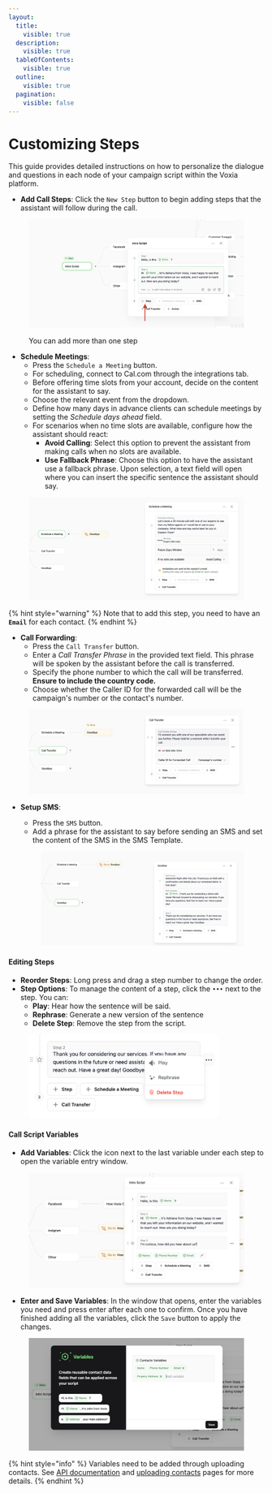 ```yaml
---
layout:
  title:
    visible: true
  description:
    visible: true
  tableOfContents:
    visible: true
  outline:
    visible: true
  pagination:
    visible: false
---
```


# Customizing Steps

This guide provides detailed instructions on how to personalize the dialogue and questions in each node of your campaign script within the Voxia platform.

* **Add Call Steps**: Click the `New Step` button to begin adding steps that the assistant will follow during the call.

<figure><img src="../.gitbook/assets/Screenshot 2025-02-17 at 17.48.57.png" alt=""><figcaption><p>You can add more than one step</p></figcaption></figure>

* **Schedule Meetings**:
  * Press the `Schedule a Meeting` button.
  * For scheduling, connect to Cal.com through the integrations tab.
  * Before offering time slots from your account, decide on the content for the assistant to say.
  * Choose the relevant event from the dropdown.
  * Define how many days in advance clients can schedule meetings by setting the _Schedule days ahead_ field.
  * For scenarios when no time slots are available, configure how the assistant should react:
    * **Avoid Calling**: Select this option to prevent the assistant from making calls when no slots are available.
    * **Use Fallback Phrase**: Choose this option to have the assistant use a fallback phrase. Upon selection, a text field will open where you can insert the specific sentence the assistant should say.

<figure><img src="../.gitbook/assets/Screenshot 2024-08-16 at 19.23.14 (1).png" alt=""><figcaption></figcaption></figure>

{% hint style="warning" %}
Note that to add this step, you need to have an **`Email`** for each contact.
{% endhint %}

* **Call Forwarding**:
  * Press the `Call Transfer` button.
  * Enter a _Call Transfer Phrase_ in the provided text field. This phrase will be spoken by the assistant before the call is transferred.
  * Specify the phone number to which the call will be transferred. **Ensure to include the country code.**
  * Choose whether the Caller ID for the forwarded call will be the campaign's number or the contact's number.



<figure><img src="../.gitbook/assets/image (24).png" alt=""><figcaption></figcaption></figure>

*   **Setup SMS**:&#x20;

    * Press the `SMS` button.
    * Add a phrase for the assistant to say before sending an SMS and set the content of the SMS in the SMS Template.



    <figure><img src="../.gitbook/assets/image (25).png" alt=""><figcaption></figcaption></figure>

#### **Editing Steps**

* **Reorder Steps**: Long press and drag a step number to change the order.
* **Step Options**: To manage the content of a step, click the `•••` next to the step. You can:
  * **Play**: Hear how the sentence will be said.
  * **Rephrase**: Generate a new version of the sentence
  * **Delete Step**: Remove the step from the script.

<figure><img src="../.gitbook/assets/image (26).png" alt="" width="375"><figcaption></figcaption></figure>

#### **Call Script Variables**

* **Add Variables**: Click the icon next to the last variable under each step to open the variable entry window.

<figure><img src="../.gitbook/assets/image (27).png" alt="" width="563"><figcaption></figcaption></figure>

* **Enter and Save Variables**: In the window that opens, enter the variables you need and press enter after each one to confirm. Once you have finished adding all the variables, click the `Save` button to apply the changes.

<figure><img src="../.gitbook/assets/image (30).png" alt="" width="563"><figcaption></figcaption></figure>

{% hint style="info" %}
Variables need to be added through uploading contacts. See [API documentation](../api/add-contacts.md) and [uploading contacts](../using-voxia/uploading-contacts.md) pages for more details.
{% endhint %}
